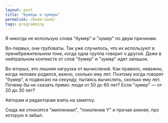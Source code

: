 ```yaml
---
layout: post
title: "Бумеры и зумеры"
permalink: /boom-zoom/
tags: programming
---
```


Я никогда не использую слова "бумер" и "зумер" по двум причинам.

Во-первых, они грубоваты. Так уже случилось, что их используют в
пренебрежительном тоне, когда одна группа говорит о другой. Даже в нейтральном
контексте от слов "бумер" и "зумер" идет запашок.

Во-вторых, это лишняя нагрузка от вычислений. Как правило, неважно, когда
человек родился, важно, сколько ему лет. Поэтому когда говорят "бумер", я
подвисаю на секунду, пытаясь вычислить, сколько ему лет. Почему бы не сказать
прямо: люди от 50 до 60 лет? Если "зумер" — от 20 до 30 лет?

Авторам и редакторам взять на заметку.

Сюда же относятся "миллениал", "поколение Y" и прочая ахинея, про которую я
забыл.
